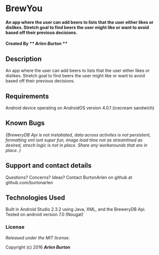 # BrewYou
#### An app where the user can add beers to lists that the user either likes or dislikes. Stretch goal to find beers the user might like or want to avoid based off their previous decisions.

#### Created By _** Arlen Burton **_

## Description

An app where the user can add beers to lists that the user either likes or dislikes. Stretch goal to find beers the user might like or want to avoid based off their previous decisions.

## Requirements

Android device operating on AndroidOS version 4.0.1 (icecream sandwich)

## Known Bugs

_{BreweryDB Api is not instatiated, data across activites is not persistent, formatting xml isnt super fun, image load time not as streamlined as desired, strech logic is not in place.  Share any workarounds that are in place. }_

## Support and contact details

Questions? Concerns? Ideas? Contact BurtonArlen on github at github.com/burtonarlen

## Technologies Used

Built in Android Studio 2.3.2 using Java, XML, and the BreweryDB Api. Tested on android version 7.0 (Nougat)

### License

*Released under the MIT license.*

Copyright (c) 2016 **_Arlen Burton_**
